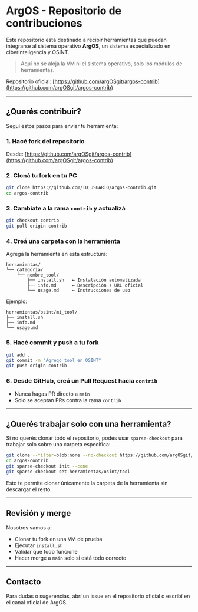 # ArgOS - Repositorio de contribuciones

Este repositorio está destinado a recibir herramientas que puedan integrarse al sistema operativo **ArgOS**, un sistema especializado en ciberinteligencia y OSINT.

> Aquí no se aloja la VM ni el sistema operativo, solo los módulos de herramientas.

Repositorio oficial: [https://github.com/argOSgit/argos-contrib](https://github.com/argOSgit/argos-contrib)

---

## ¿Querés contribuir?

Seguí estos pasos para enviar tu herramienta:

### 1. Hacé fork del repositorio

Desde: [https://github.com/argOSgit/argos-contrib](https://github.com/argOSgit/argos-contrib)

### 2. Cloná tu fork en tu PC

```bash
git clone https://github.com/TU_USUARIO/argos-contrib.git
cd argos-contrib
```

### 3. Cambiate a la rama `contrib` y actualizá

```bash
git checkout contrib
git pull origin contrib
```

### 4. Creá una carpeta con la herramienta

Agregá la herramienta en esta estructura:

```
herramientas/
└── categoria/
    └── nombre_tool/
        ├── install.sh   ← Instalación automatizada
        ├── info.md      ← Descripción + URL oficial
        └── usage.md     ← Instrucciones de uso
```

Ejemplo:

```
herramientas/osint/mi_tool/
├── install.sh
├── info.md
└── usage.md
```

### 5. Hacé commit y push a tu fork

```bash
git add .
git commit -m "Agrego tool en OSINT"
git push origin contrib
```

### 6. Desde GitHub, creá un Pull Request hacia `contrib`

- Nunca hagas PR directo a `main`
- Solo se aceptan PRs contra la rama `contrib`

---

## ¿Querés trabajar solo con una herramienta?

Si no querés clonar todo el repositorio, podés usar `sparse-checkout` para trabajar solo sobre una carpeta específica:

```bash
git clone --filter=blob:none --no-checkout https://github.com/argOSgit/argos-contrib.git
cd argos-contrib
git sparse-checkout init --cone
git sparse-checkout set herramientas/osint/tool
```

Esto te permite clonar únicamente la carpeta de la herramienta sin descargar el resto.

---

## Revisión y merge

Nosotros vamos a:

- Clonar tu fork en una VM de prueba
- Ejecutar `install.sh`
- Validar que todo funcione
- Hacer merge a `main` solo si está todo correcto

---

## Contacto

Para dudas o sugerencias, abrí un issue en el repositorio oficial o escribí en el canal oficial de ArgOS.
